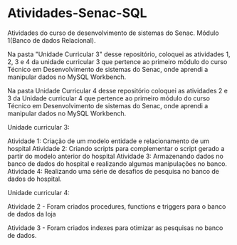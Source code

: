 # Atividades-Senac-SQL
Atividades do curso de desenvolvimento de sistemas do Senac. Módulo 1(Banco de dados Relacional).

Na pasta "Unidade Curricular 3" desse repositório, coloquei as atividades 1, 2, 3 e 4 da unidade curricular 3 que pertence ao primeiro módulo do curso Técnico em Desenvolvimento de sistemas do Senac, onde aprendi a manipular dados no MySQL Workbench.

Na pasta Unidade Curricular 4 desse repositório coloquei as atividades 2 e 3 da Unidade curricular 4 que pertence ao primeiro módulo do curso Técnico em Desenvolvimento de sistemas do Senac, onde aprendi a manipular dados no MySQL Workbench.

Unidade curricular 3:

Atividade 1: Criação de um modelo entidade e relacionamento de um hospital
Atividade 2: Criando scripts para complementar o script gerado a partir do modelo anterior do hospital
Atividade 3: Armazenando dados no banco de dados do hospital e realizando algumas manipulações no banco.
Atividade 4: Realizando uma série de desafios de pesquisa no banco de dados do hospital.

Unidade curricular 4:

Atividade 2 - Foram criados procedures, functions e triggers para o banco de dados da loja

Atividade 3 - Foram criados indexes para otimizar as pesquisas no banco de dados.
